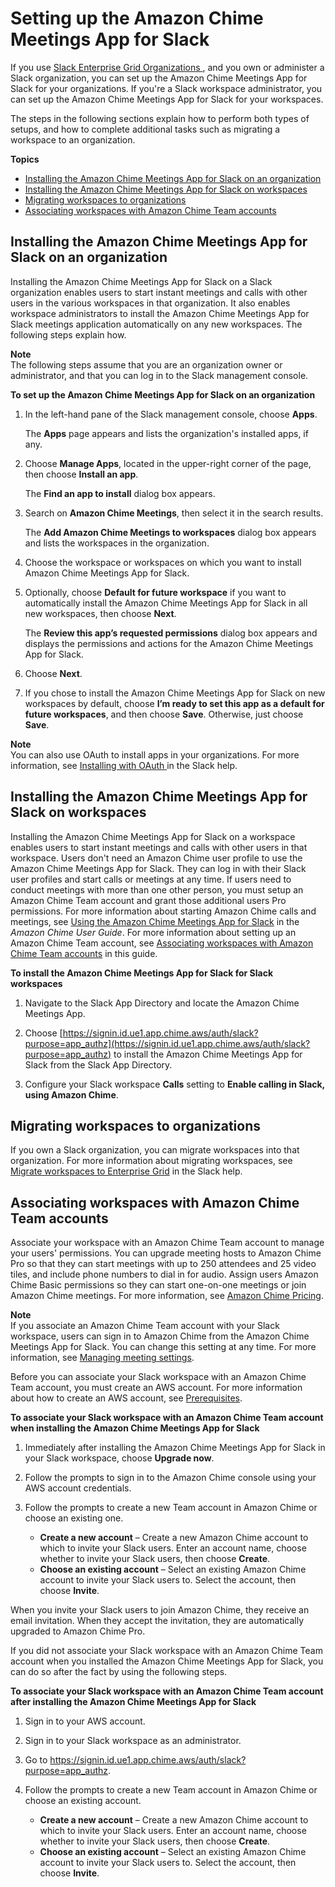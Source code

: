 # Setting up the Amazon Chime Meetings App for Slack<a name="config-slack"></a>

If you use [ Slack Enterprise Grid Organizations ](https://slack.com/help/articles/360000281563-Manage-apps-on-Enterprise-Grid), and you own or administer a Slack organization, you can set up the Amazon Chime Meetings App for Slack for your organizations\. If you're a Slack workspace administrator, you can set up the Amazon Chime Meetings App for Slack for your workspaces\.

The steps in the following sections explain how to perform both types of setups, and how to complete additional tasks such as migrating a workspace to an organization\.

**Topics**
+ [Installing the Amazon Chime Meetings App for Slack on an organization](#install-org)
+ [Installing the Amazon Chime Meetings App for Slack on workspaces](#install-workspace)
+ [Migrating workspaces to organizations](#migrate-workspace)
+ [Associating workspaces with Amazon Chime Team accounts](#associate-with-team-acct)

## Installing the Amazon Chime Meetings App for Slack on an organization<a name="install-org"></a>

Installing the Amazon Chime Meetings App for Slack on a Slack organization enables users to start instant meetings and calls with other users in the various workspaces in that organization\. It also enables workspace administrators to install the Amazon Chime Meetings App for Slack meetings application automatically on any new workspaces\. The following steps explain how\.

**Note**  
The following steps assume that you are an organization owner or administrator, and that you can log in to the Slack management console\.

**To set up the Amazon Chime Meetings App for Slack on an organization**

1. In the left\-hand pane of the Slack management console, choose **Apps**\.

   The **Apps** page appears and lists the organization's installed apps, if any\.

1. Choose **Manage Apps**, located in the upper\-right corner of the page, then choose **Install an app**\.

   The **Find an app to install** dialog box appears\.

1. Search on **Amazon Chime Meetings**, then select it in the search results\.

   The **Add Amazon Chime Meetings to workspaces** dialog box appears and lists the workspaces in the organization\.

1. Choose the workspace or workspaces on which you want to install Amazon Chime Meetings App for Slack\.

1. Optionally, choose **Default for future workspace** if you want to automatically install the Amazon Chime Meetings App for Slack in all new workspaces, then choose **Next**\.

   The **Review this app’s requested permissions** dialog box appears and displays the permissions and actions for the Amazon Chime Meetings App for Slack\.

1. Choose **Next**\.

1. If you chose to install the Amazon Chime Meetings App for Slack on new workspaces by default, choose **I’m ready to set this app as a default for future workspaces**, and then choose **Save**\. Otherwise, just choose **Save**\.

**Note**  
You can also use OAuth to install apps in your organizations\. For more information, see [ Installing with OAuth ](https://api.slack.com/authentication/oauth-v2) in the Slack help\.

## Installing the Amazon Chime Meetings App for Slack on workspaces<a name="install-workspace"></a>

Installing the Amazon Chime Meetings App for Slack on a workspace enables users to start instant meetings and calls with other users in that workspace\. Users don't need an Amazon Chime user profile to use the Amazon Chime Meetings App for Slack\. They can log in with their Slack user profiles and start calls or meetings at any time\. If users need to conduct meetings with more than one other person, you must setup an Amazon Chime Team account and grant those additional users Pro permissions\. For more information about starting Amazon Chime calls and meetings, see [Using the Amazon Chime Meetings App for Slack](https://docs.aws.amazon.com/chime/latest/ug/using-slack.html) in the *Amazon Chime User Guide*\. For more information about setting up an Amazon Chime Team account, see [Associating workspaces with Amazon Chime Team accounts](#associate-with-team-acct) in this guide\. 

**To install the Amazon Chime Meetings App for Slack for Slack workspaces**

1. Navigate to the Slack App Directory and locate the Amazon Chime Meetings App\.

1. Choose [https://signin.id.ue1.app.chime.aws/auth/slack?purpose=app_authz](https://signin.id.ue1.app.chime.aws/auth/slack?purpose=app_authz) to install the Amazon Chime Meetings App for Slack from the Slack App Directory\.

1. Configure your Slack workspace **Calls** setting to **Enable calling in Slack, using Amazon Chime**\.

## Migrating workspaces to organizations<a name="migrate-workspace"></a>

If you own a Slack organization, you can migrate workspaces into that organization\. For more information about migrating workspaces, see [ Migrate workspaces to Enterprise Grid](https://slack.com/help/articles/115002532808-Migrate-workspaces-to-Enterprise-Grid) in the Slack help\.

## Associating workspaces with Amazon Chime Team accounts<a name="associate-with-team-acct"></a>

Associate your workspace with an Amazon Chime Team account to manage your users' permissions\. You can upgrade meeting hosts to Amazon Chime Pro so that they can start meetings with up to 250 attendees and 25 video tiles, and include phone numbers to dial in for audio\. Assign users Amazon Chime Basic permissions so they can start one\-on\-one meetings or join Amazon Chime meetings\. For more information, see [Amazon Chime Pricing](http://aws.amazon.com/chime/pricing/)\.

**Note**  
If you associate an Amazon Chime Team account with your Slack workspace, users can sign in to Amazon Chime from the Amazon Chime Meetings App for Slack\. You can change this setting at any time\. For more information, see [Managing meeting settings](mtg-settings.md)\.

Before you can associate your Slack workspace with an Amazon Chime Team account, you must create an AWS account\. For more information about how to create an AWS account, see [Prerequisites](prereqs.md)\.

**To associate your Slack workspace with an Amazon Chime Team account when installing the Amazon Chime Meetings App for Slack**

1. Immediately after installing the Amazon Chime Meetings App for Slack in your Slack workspace, choose **Upgrade now**\.

1. Follow the prompts to sign in to the Amazon Chime console using your AWS account credentials\.

1. Follow the prompts to create a new Team account in Amazon Chime or choose an existing one\.
   + **Create a new account** – Create a new Amazon Chime account to which to invite your Slack users\. Enter an account name, choose whether to invite your Slack users, then choose **Create**\.
   + **Choose an existing account** – Select an existing Amazon Chime account to invite your Slack users to\. Select the account, then choose **Invite**\.

When you invite your Slack users to join Amazon Chime, they receive an email invitation\. When they accept the invitation, they are automatically upgraded to Amazon Chime Pro\.

If you did not associate your Slack workspace with an Amazon Chime Team account when you installed the Amazon Chime Meetings App for Slack, you can do so after the fact by using the following steps\.

**To associate your Slack workspace with an Amazon Chime Team account after installing the Amazon Chime Meetings App for Slack**

1. Sign in to your AWS account\.

1. Sign in to your Slack workspace as an administrator\.

1. Go to [ https://signin\.id\.ue1\.app\.chime\.aws/auth/slack?purpose=app\_authz](https://signin.id.ue1.app.chime.aws/auth/slack?purpose=app_authz)\.

1. Follow the prompts to create a new Team account in Amazon Chime or choose an existing account\.
   + **Create a new account** – Create a new Amazon Chime account to which to invite your Slack users\. Enter an account name, choose whether to invite your Slack users, then choose **Create**\.
   + **Choose an existing account** – Select an existing Amazon Chime account to invite your Slack users to\. Select the account, then choose **Invite**\.